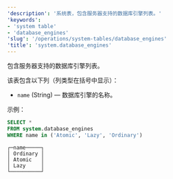 ```yaml
---
'description': '系统表，包含服务器支持的数据库引擎列表。'
'keywords':
- 'system table'
- 'database_engines'
'slug': '/operations/system-tables/database_engines'
'title': 'system.database_engines'
---
```


包含服务器支持的数据库引擎列表。

该表包含以下列（列类型在括号中显示）：

- `name` (String) — 数据库引擎的名称。

示例：

```sql
SELECT *
FROM system.database_engines
WHERE name in ('Atomic', 'Lazy', 'Ordinary')
```

```text
┌─name─────┐
│ Ordinary │
│ Atomic   │
│ Lazy     │
└──────────┘
```
